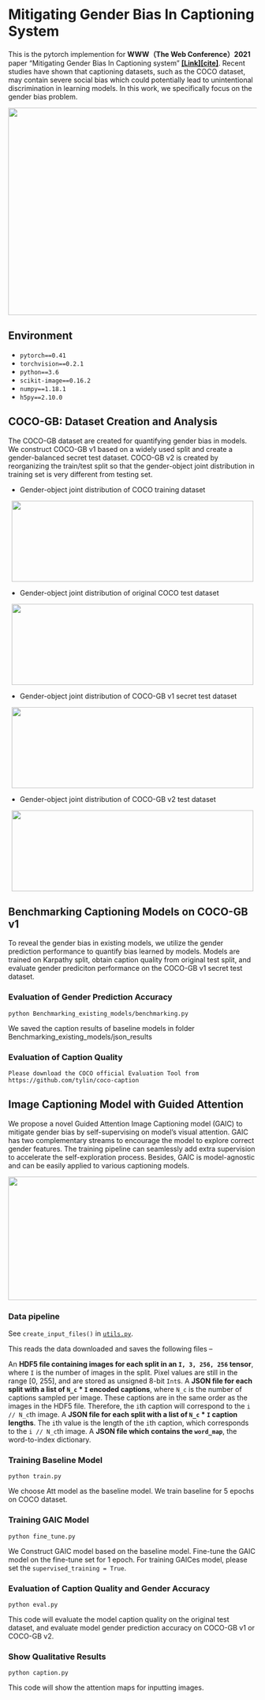 # Mitigating Gender Bias In Captioning System

This is the pytorch implemention for **WWW（The Web Conference）2021** paper “Mitigating Gender Bias In Captioning system” [**[Link]**](https://arxiv.org/abs/2006.08315)[**[cite]**](https://scholar.googleusercontent.com/scholar.bib?q=info:QGqoJ2Lx9X0J:scholar.google.com/&output=citation&scisdr=CgUkJWA5EJDGksOPh3o:AAGBfm0AAAAAYDyKn3o8-XFn66hwVXKBwyfl2hQV7I7d&scisig=AAGBfm0AAAAAYDyKn0DAJ2hfctjZm-AESmKz0m9nl_jX&scisf=4&ct=citation&cd=-1&hl=en). Recent studies have shown that captioning datasets, such as the COCO dataset, may contain severe social bias which could potentially lead to unintentional discrimination in learning models. 
In this work, we specifically focus on the gender bias problem. 

<p align="center">
<img src="https://github.com/CaptionGenderBias2020/Mitigating_Gender_Bias_In_Captioning_System_NIPS2020/blob/master/Figures/Examples_Figure-1.jpg" img width="750" height="420" />
</p>

## Environment
- `pytorch==0.41`
- `torchvision==0.2.1`
- `python==3.6`
- `scikit-image==0.16.2`
- `numpy==1.18.1`
- `h5py==2.10.0`

## COCO-GB: Dataset Creation and Analysis
The COCO-GB dataset are created for quantifying gender bias in models. We construct COCO-GB
v1 based on a widely used split and create a gender-balanced secret test dataset. COCO-GB v2 is
created by reorganizing the train/test split so that the gender-object joint distribution in training set is
very different from testing set. 

- Gender-object joint distribution of COCO training dataset
<p align="center">
<img src="https://github.com/CaptionGenderBias2020/Mitigating_Gender_Bias_In_Captioning_System_NIPS2020/blob/master/Figures/training_distribution.png" img width="490" height="164" />
</p>

- Gender-object joint distribution of original COCO test dataset
<p align="center">
<img src="https://github.com/CaptionGenderBias2020/Mitigating_Gender_Bias_In_Captioning_System_NIPS2020/blob/master/Figures/ori_test_distribution.png" img width="490" height="164" />
</p>

- Gender-object joint distribution of COCO-GB v1 secret test dataset
<p align="center">
<img src="https://github.com/CaptionGenderBias2020/Mitigating_Gender_Bias_In_Captioning_System_NIPS2020/blob/master/Figures/secret_test_distribution.png" img width="490" height="164" />
</p>

- Gender-object joint distribution of COCO-GB v2 test dataset
<p align="center">
<img src="https://github.com/CaptionGenderBias2020/Mitigating_Gender_Bias_In_Captioning_System_NIPS2020/blob/master/Figures/COCOv2_test_distribution.png" img width="490" height="164" />
</p>


## Benchmarking Captioning Models on COCO-GB v1
  
To reveal the gender bias in existing models, we utilize the gender prediction performance to quantify 
bias learned by models. Models are trained on Karpathy split, obtain caption quality from
 original test split, and evaluate gender prediciton performance on the COCO-GB v1 secret test dataset.

### Evaluation of Gender Prediction Accuracy
```
python Benchmarking_existing_models/benchmarking.py 
```
We saved the caption results of baseline models in folder Benchmarking_existing_models/json_results

### Evaluation of Caption Quality
```
Please download the COCO official Evaluation Tool from https://github.com/tylin/coco-caption
```
## Image Captioning Model with Guided Attention
We propose a novel Guided Attention Image Captioning model (GAIC) to mitigate gender bias 
by self-supervising on model’s visual attention. GAIC has two complementary streams to
encourage the model to explore correct gender features. The training pipeline can seamlessly add
extra supervision to accelerate the self-exploration process. Besides, GAIC is model-agnostic and
can be easily applied to various captioning models.

<p align="center">
<img src="https://github.com/CaptionGenderBias2020/Mitigating_Gender_Bias_In_Captioning_System_NIPS2020/blob/master/Figures/model_cropped-1.jpg" img width="820" height="250" />
</p>

### Data pipeline
See `create_input_files()` in [`utils.py`](https://github.com/CaptionGenderBias2020/Mitigating_Gender_Bias_In_Captioning_System_NIPS2020/blob/master/utils.py).

This reads the data downloaded and saves the following files –

An **HDF5 file containing images for each split in an `I, 3, 256, 256` tensor**, where `I` is the number of images in the split. Pixel values are still in the range [0, 255], and are stored as unsigned 8-bit `Int`s.
A **JSON file for each split with a list of `N_c` * `I` encoded captions**, where `N_c` is the number of captions sampled per image. These captions are in the same order as the images in the HDF5 file. Therefore, the `i`th caption will correspond to the `i // N_c`th image.
A **JSON file for each split with a list of `N_c` * `I` caption lengths**. The `i`th value is the length of the `i`th caption, which corresponds to the `i // N_c`th image.
A **JSON file which contains the `word_map`**, the word-to-index dictionary.

### Training Baseline Model
```
python train.py 
```
We choose Att model as the baseline model. We train baseline for 5 epochs on COCO dataset.
### Training GAIC Model
```
python fine_tune.py 
```
We Construct GAIC model based on the baseline model. Fine-tune the GAIC model on the fine-tune set for 1 epoch. For training GAICes model, please set the `supervised_training = True`.
### Evaluation of Caption Quality and Gender Accuracy
```
python eval.py
```
This code will evaluate the model caption quality on the original test dataset, and evaluate model gender prediction accuracy on COCO-GB v1 or COCO-GB v2.
### Show Qualitative Results
```
python caption.py
```
This code will show the attention maps for inputting images.
